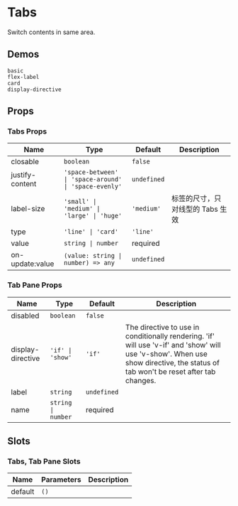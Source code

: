 # Tabs

Switch contents in same area.

## Demos

```demo
basic
flex-label
card
display-directive
```

## Props

### Tabs Props

| Name | Type | Default | Description |
| --- | --- | --- | --- |
| closable | `boolean` | `false` |  |
| justify-content | `'space-between' \| 'space-around' \| 'space-evenly'` | `undefined` |  |
| label-size | `'small' \| 'medium' \| 'large' \| 'huge'` | `'medium'` | 标签的尺寸，只对线型的 Tabs 生效 |
| type | `'line' \| 'card'` | `'line'` |  |
| value | `string \| number` | required |  |
| on-update:value | `(value: string \| number) => any` | `undefined` |  |

### Tab Pane Props

| Name | Type | Default | Description |
| --- | --- | --- | --- |
| disabled | `boolean` | `false` |  |
| display-directive | `'if' \| 'show'` | `'if'` | The directive to use in conditionally rendering. 'if' will use 'v-if' and 'show' will use 'v-show'. When use show directive, the status of tab won't be reset after tab changes. |
| label | `string` | `undefined` |  |
| name | `string \| number` | required |  |

## Slots

### Tabs, Tab Pane Slots

| Name    | Parameters | Description |
| ------- | ---------- | ----------- |
| default | `()`       |             |
